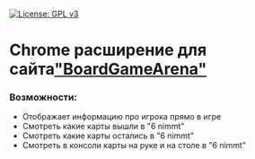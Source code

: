 [![License: GPL v3](https://img.shields.io/badge/License-GPLv3-blue.svg)](https://www.gnu.org/licenses/gpl-3.0)

# Chrome расширение для сайта["BoardGameArena"](https://boardgamearena.com)

### Возможности:
- Отображает информацию про игрока прямо в игре
- Смотреть какие карты вышли в "6 nimmt"
- Смотреть какие карты остались в "6 nimmt"
- Смотреть в консоли карты на руке и на столе в "6 nimmt"
